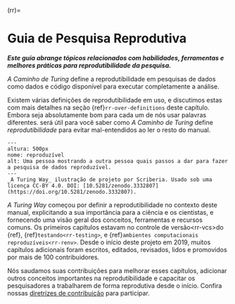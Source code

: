 (rr)=
# Guia de Pesquisa Reprodutiva

***Este guia abrange tópicos relacionados com habilidades, ferramentas e melhores práticas para reprodutibilidade da pesquisa.***

_A Caminho de Turing_ define a reprodutibilidade em pesquisas de dados como dados e código disponível para executar completamente a análise.

Existem várias definições de reprodutibilidade em uso, e discutimos estas com mais detalhes na seção {ref}`rr-over-definitions` deste capítulo. Embora seja absolutamente bom para cada um de nós usar palavras diferentes. será útil para você saber como _A Caminho de Turing_ define *reprodutibilidade* para evitar mal-entendidos ao ler o resto do manual.


```{figure} ../figures/reproducibility.jpg
---
altura: 500px
nome: reproduzível
alt: Uma pessoa mostrando a outra pessoa quais passos a dar para fazer a pesquisa de dados reproduzível.
---
_A Turing Way_ ilustração de projeto por Scriberia. Usado sob uma licença CC-BY 4.0. DOI: [10.5281/zenodo.3332807](https://doi.org/10.5281/zenodo.3332807).
```

_A Turing Way_ começou por definir a reprodutibilidade no contexto deste manual, explicitando a sua importância para a ciência e os cientistas, e fornecendo uma visão geral dos conceitos, ferramentas e recursos comuns. Os primeiros capítulos estavam no controle de versão&lt;rr-vcs&gt;</code>do {ref}, {ref}`testando<rr-testing>`, e {ref}`ambientes computacionais reproduzíveis<rr-renv>`. Desde o início deste projeto em 2019, muitos capítulos adicionais foram escritos, editados, revisados, lidos e promovidos por mais de 100 contribuidores.

Nós saudamos suas contribuições para melhorar esses capítulos, adicionar outros conceitos importantes na reprodutibilidade e capacitar os pesquisadores a trabalharem de forma reprodutiva desde o início. Confira nossas [diretrizes de contribuição](https://github.com/alan-turing-institute/the-turing-way/blob/main/CONTRIBUTING.md) para participar.
